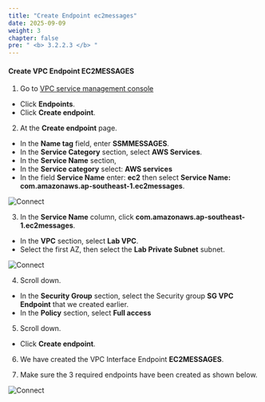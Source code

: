 ```yaml
---
title: "Create Endpoint ec2messages"
date: 2025-09-09
weight: 3
chapter: false
pre: " <b> 3.2.2.3 </b> "
---
```


#### Create VPC Endpoint EC2MESSAGES

1. Go to [VPC service management console](https://console.aws.amazon.com/vpc/home)

- Click **Endpoints**.
- Click **Create endpoint**.

2. At the **Create endpoint** page.

- In the **Name tag** field, enter **SSMMESSAGES**.
- In the **Service Category** section, select **AWS Services**.
- In the **Service Name** section,
- In the **Service category** select: **AWS services**
- In the field **Service Name** enter: **ec2** then select **Service Name: com.amazonaws.ap-southeast-1.ec2messages**.

![Connect](/images/3.connect/015-connect.png)

3. In the **Service Name** column, click **com.amazonaws.ap-southeast-1.ec2messages**.

- In the **VPC** section, select **Lab VPC**.
- Select the first AZ, then select the **Lab Private Subnet** subnet.

![Connect](/images/3.connect/016-connect.png)

4. Scroll down.

- In the **Security Group** section, select the Security group **SG VPC Endpoint** that we created earlier.
- In the **Policy** section, select **Full access**

5. Scroll down.

- Click **Create endpoint**.

6. We have created the VPC Interface Endpoint **EC2MESSAGES**.

7. Make sure the 3 required endpoints have been created as shown below.

![Connect](/images/3.connect/018-connect.png)
